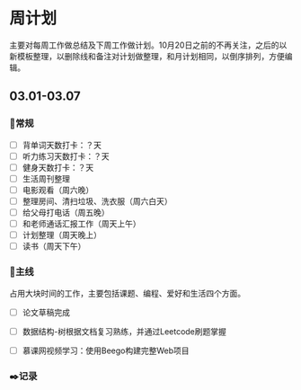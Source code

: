 # 周计划


主要对每周工作做总结及下周工作做计划。10月20日之前的不再关注，之后的以新模板整理，以删除线和备注对计划做整理，和月计划相同，以倒序排列，方便编辑。

## 03.01-03.07

### :pushpin:常规

- [ ] 背单词天数打卡：？天
- [ ] 听力练习天数打卡：？天
- [ ] 健身天数打卡：？天
- [ ] 生活周刊整理
- [ ] 电影观看（周六晚）
- [ ] 整理房间、清扫垃圾、洗衣服（周六白天）
- [ ] 给父母打电话（周五晚）
- [ ] 和老师通话汇报工作（周天上午）
- [ ] 计划整理（周天晚上）
- [ ] 读书（周天下午）

### :dart:主线

占用大块时间的工作，主要包括课题、编程、爱好和生活四个方面。

- [ ] 论文草稿完成
- [ ] 数据结构-树根据文档复习熟练，并通过Leetcode刷题掌握

- [ ] 慕课网视频学习：使用Beego构建完整Web项目

### :black_nib:记录






